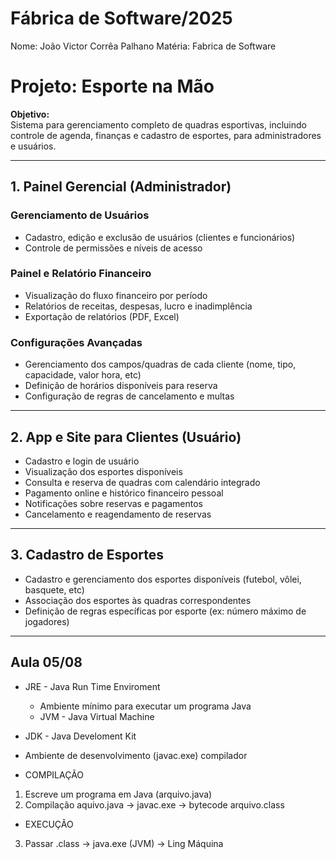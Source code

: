 # Fábrica de Software/2025
Nome: João Victor Corrêa Palhano
Matéria: Fabrica de Software 

# Projeto: Esporte na Mão

**Objetivo:**  
Sistema para gerenciamento completo de quadras esportivas, incluindo controle de agenda, finanças e cadastro de esportes, para administradores e usuários.

---

## 1. Painel Gerencial (Administrador)

### Gerenciamento de Usuários
- Cadastro, edição e exclusão de usuários (clientes e funcionários)
- Controle de permissões e níveis de acesso

### Painel e Relatório Financeiro
- Visualização do fluxo financeiro por período
- Relatórios de receitas, despesas, lucro e inadimplência
- Exportação de relatórios (PDF, Excel)

### Configurações Avançadas
- Gerenciamento dos campos/quadras de cada cliente (nome, tipo, capacidade, valor hora, etc)
- Definição de horários disponíveis para reserva
- Configuração de regras de cancelamento e multas

---

## 2. App e Site para Clientes (Usuário)

- Cadastro e login de usuário
- Visualização dos esportes disponíveis
- Consulta e reserva de quadras com calendário integrado
- Pagamento online e histórico financeiro pessoal
- Notificações sobre reservas e pagamentos
- Cancelamento e reagendamento de reservas

---

## 3. Cadastro de Esportes

- Cadastro e gerenciamento dos esportes disponíveis (futebol, vôlei, basquete, etc)
- Associação dos esportes às quadras correspondentes
- Definição de regras específicas por esporte (ex: número máximo de jogadores)

---

## Aula 05/08

- JRE - Java Run Time Enviroment
    - Ambiente mínimo para executar um programa Java
    - JVM - Java Virtual Machine
- JDK - Java Develoment Kit
 - Ambiente de desenvolvimento (javac.exe) compilador

 - COMPILAÇÃO
  1) Escreve um programa em Java (arquivo.java)
  2) Compilação aquivo.java -> javac.exe -> bytecode
  arquivo.class
 - EXECUÇÃO
 3) Passar .class -> java.exe (JVM) -> Ling Máquina